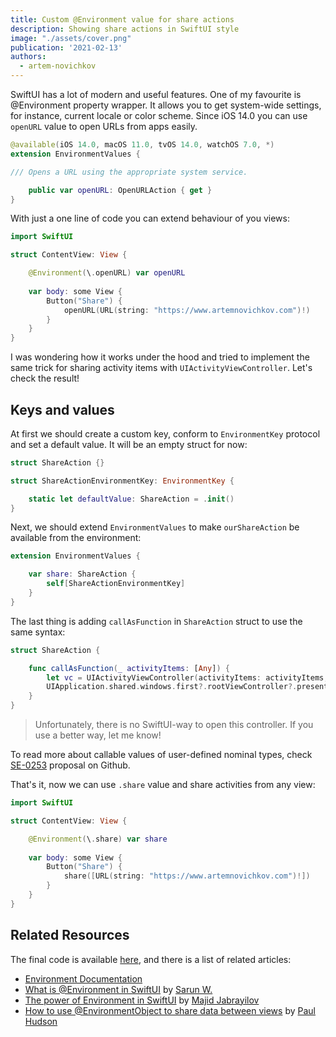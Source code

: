 ```yaml
---
title: Custom @Environment value for share actions
description: Showing share actions in SwiftUI style
image: "./assets/cover.png"
publication: '2021-02-13'
authors:
  - artem-novichkov
---
```


SwiftUI has a lot of modern and useful features. One of my favourite is @Environment property wrapper. It allows you to get system-wide settings, for instance, current locale or color scheme. Since iOS 14.0 you can use `openURL` value to open URLs from apps easily.

```swift
@available(iOS 14.0, macOS 11.0, tvOS 14.0, watchOS 7.0, *)
extension EnvironmentValues {

/// Opens a URL using the appropriate system service.

    public var openURL: OpenURLAction { get }
}
```

With just a one line of code you can extend behaviour of you views:

```swift
import SwiftUI

struct ContentView: View {

    @Environment(\.openURL) var openURL
    
    var body: some View {
        Button("Share") {
            openURL(URL(string: "https://www.artemnovichkov.com")!)
        }
    }
}
```

I was wondering how it works under the hood and tried to implement the same trick for sharing activity items with `UIActivityViewController`. Let's check the result!

## Keys and values

At first we should create a custom key, conform to `EnvironmentKey` protocol and set a default value. It will be an empty struct for now:

```swift
struct ShareAction {}

struct ShareActionEnvironmentKey: EnvironmentKey {

    static let defaultValue: ShareAction = .init()
}
```

Next, we should extend `EnvironmentValues` to make `ourShareAction` be available from the environment:

```swift
extension EnvironmentValues {

    var share: ShareAction {
        self[ShareActionEnvironmentKey]
    }
}
```

The last thing is adding `callAsFunction` in `ShareAction` struct to use the same syntax:

```swift
struct ShareAction {

    func callAsFunction(_ activityItems: [Any]) {
        let vc = UIActivityViewController(activityItems: activityItems, applicationActivities: nil)
        UIApplication.shared.windows.first?.rootViewController?.present(vc, animated: true, completion: nil)
    }
}
```

> Unfortunately, there is no SwiftUI-way to open this controller. If you use a better way, let me know!

To read more about callable values of user-defined nominal types, check [SE-0253](https://github.com/apple/swift-evolution/blob/master/proposals/0253-callable.md) proposal on Github.

That's it, now we can use `.share` value and share activities from any view:

```swift
import SwiftUI

struct ContentView: View {

    @Environment(\.share) var share
    
    var body: some View {
        Button("Share") {
            share([URL(string: "https://www.artemnovichkov.com")!])
        }
    }
}
```

## Related Resources

The final code is available [here](https://github.com/artemnovichkov/ShareEnvironmentExample), and there is a list of related articles:

- [Environment Documentation](https://developer.apple.com/documentation/swiftui/environment)
- [What is @Environment in SwiftUI](https://sarunw.com/posts/what-is-environment-in-swiftui) by [Sarun W.](https://twitter.com/sarunw)
- [The power of Environment in SwiftUI](https://swiftwithmajid.com/2019/08/21/the-power-of-environment-in-swiftui) by [Majid Jabrayilov](https://twitter.com/mecid)
- [How to use @EnvironmentObject to share data between views](https://www.hackingwithswift.com/quick-start/swiftui/how-to-use-environmentobject-to-share-data-between-views) by [Paul Hudson](https://twitter.com/twostraws)
